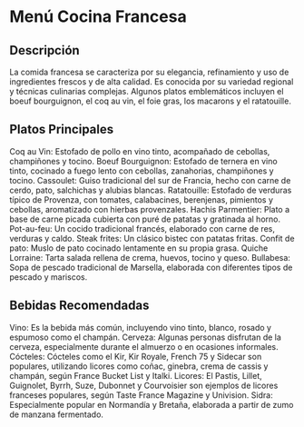 # Menú Cocina Francesa

## Descripción

La comida francesa se caracteriza por su elegancia, refinamiento y uso de ingredientes frescos y de alta calidad. Es conocida por su variedad regional y técnicas culinarias complejas. Algunos platos emblemáticos incluyen el boeuf bourguignon, el coq au vin, el foie gras, los macarons y el ratatouille. 

## Platos Principales

Coq au Vin: Estofado de pollo en vino tinto, acompañado de cebollas, champiñones y tocino. 
Boeuf Bourguignon: Estofado de ternera en vino tinto, cocinado a fuego lento con cebollas, zanahorias, champiñones y tocino. 
Cassoulet: Guiso tradicional del sur de Francia, hecho con carne de cerdo, pato, salchichas y alubias blancas. 
Ratatouille: Estofado de verduras típico de Provenza, con tomates, calabacines, berenjenas, pimientos y cebollas, aromatizado con hierbas provenzales. 
Hachis Parmentier: Plato a base de carne picada cubierta con puré de patatas y gratinada al horno. 
Pot-au-feu: Un cocido tradicional francés, elaborado con carne de res, verduras y caldo. 
Steak frites: Un clásico bistec con patatas fritas. 
Confit de pato: Muslo de pato cocinado lentamente en su propia grasa. 
Quiche Lorraine: Tarta salada rellena de crema, huevos, tocino y queso. 
Bullabesa: Sopa de pescado tradicional de Marsella, elaborada con diferentes tipos de pescado y mariscos. 

## Bebidas Recomendadas

Vino:
Es la bebida más común, incluyendo vino tinto, blanco, rosado y espumoso como el champán. 
Cerveza:
Algunas personas disfrutan de la cerveza, especialmente durante el almuerzo o en ocasiones informales. 
Cócteles:
Cócteles como el Kir, Kir Royale, French 75 y Sidecar son populares, utilizando licores como coñac, ginebra, crema de cassis y champán, según France Bucket List y Italki. 
Licores:
El Pastis, Lillet, Guignolet, Byrrh, Suze, Dubonnet y Courvoisier son ejemplos de licores franceses populares, según Taste France Magazine y Univision. 
Sidra:
Especialmente popular en Normandía y Bretaña, elaborada a partir de zumo de manzana fermentado. 